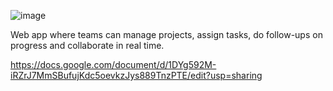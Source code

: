 ![image](https://github.com/user-attachments/assets/c9a254b3-5194-435b-aa2a-e091c479b4e9)

Web app where teams can manage projects, assign tasks, do follow-ups on progress and collaborate in real time.


https://docs.google.com/document/d/1DYg592M-iRZrJ7MmSBufujKdc5oevkzJys889TnzPTE/edit?usp=sharing
